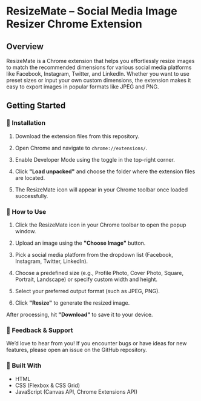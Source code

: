# ResizeMate – Social Media Image Resizer Chrome Extension

## Overview
ResizeMate is a Chrome extension that helps you effortlessly resize images to match the recommended dimensions for various social media platforms like Facebook, Instagram, Twitter, and LinkedIn. Whether you want to use preset sizes or input your own custom dimensions, the extension makes it easy to export images in popular formats like JPEG and PNG.

## Getting Started

### 🧩 Installation
  1. Download the extension files from this repository.

  2. Open Chrome and navigate to `chrome://extensions/`.

  3. Enable Developer Mode using the toggle in the top-right corner.

  4. Click **"Load unpacked"** and choose the folder where the extension files are located.

  5. The ResizeMate icon will appear in your Chrome toolbar once loaded successfully.

### 📸 How to Use
  1. Click the ResizeMate icon in your Chrome toolbar to open the popup window.

  2. Upload an image using the **"Choose Image"** button.

  3. Pick a social media platform from the dropdown list (Facebook, Instagram, Twitter, LinkedIn).

  4. Choose a predefined size (e.g., Profile Photo, Cover Photo, Square, Portrait, Landscape) or specify custom width and height.

  5. Select your preferred output format (such as JPEG, PNG).

  6. Click **"Resize"** to generate the resized image.

  After processing, hit **"Download"** to save it to your device.

### 💬 Feedback & Support
We’d love to hear from you! If you encounter bugs or have ideas for new features, please open an issue on the GitHub repository.

### 🔧 Built With
- HTML
- CSS (Flexbox & CSS Grid)
- JavaScript (Canvas API, Chrome Extensions API)

